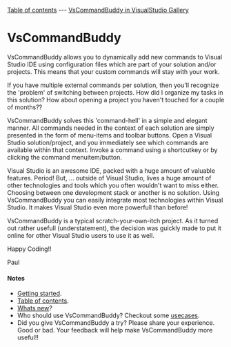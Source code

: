 [Table of contents](docs/_toc.md)  ---  [VsCommandBuddy in VisualStudio Gallery](http://visualstudiogallery.msdn.microsoft.com/f5da988e-2ec1-4061-a569-46d09733c668) 
# VsCommandBuddy

VsCommandBuddy allows you to dynamically add new commands to Visual Studio IDE using configuration files which are part 
of your solution and/or projects. This means that your custom commands will stay with your work.


If you have multiple external commands per solution, then you'll recognize the 'problem' of switching between projects. How 
did I organize my tasks in this solution? How about opening a project you haven't touched for a couple of months??

VsCommandBuddy solves this 'command-hell' in a simple and elegant manner. All commands needed in the context of each solution are 
simply presented in the form of menu-items and toolbar buttons. Open a Visual Studio solution/project, and you immediately see which commands are available 
within that context. Invoke a command using a shortcutkey or by clicking the command menuitem/button.

Visual Studio is an awesome IDE, packed with a huge amount of valuable features. Period! But,  ... outside of Visual Studio, lives a huge amount 
of other technologies and tools which you often wouldn't want to miss either. Choosing between one development stack or another is no solution. 
Using VsCommandBuddy you can easily integrate most technologies within Visual Studio. It makes Visual Studio even more powerfull than before!

VsCommandBuddy is a typical scratch-your-own-itch project. As it turned out rather usefull (understatement), the decision was guickly made to put it 
online for other Visual Studio users to use it as well.
 
Happy Coding!!

Paul



#### Notes
- [Getting started](docs/gettingstarted.md).
- [Table of contents](docs/_toc.md).
- [Whats new](docs/history.md)? 
- Who should use VsCommandBuddy? Checkout some [usecases](docs/usecases.md).
- Did you give VsCommandBuddy a try? Please share your experience. Good or bad. Your feedback will help make VsCommandBuddy more useful!!






